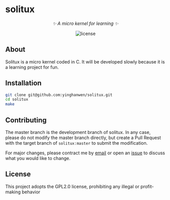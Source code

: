 # solitux
<div align="center">

_✨ A micro kernel for learning ✨_

</div>



<p align="center">
  <a href="https://raw.githubusercontent.com/yinghanwen/solitux/master/LICENSE"></a>
    <img src="https://img.shields.io/github/license/yinghanwen/solitux" alt="license">
</p>

## About

Solitux is a micro kernel coded in C. It will be developed slowly because it is a learning project for fun.

## Installation

```bash
git clone git@github.com:yinghanwen/solitux.git
cd solitux
make
```

## Contributing

The master branch is the development branch of solitux. In any case, please do not modify the master branch directly, but create a Pull Request with the target branch of ```solitux:master``` to submit the modification.

For major changes, please contract me by [email](mailto:yinghanwen2007@gmail.com) or open an [issue](https://github.com/yinghanwen/solitux/issues) to discuss what you would like to change.

## License

This project adopts the GPL2.0 license, prohibiting any illegal or profit-making behavior
